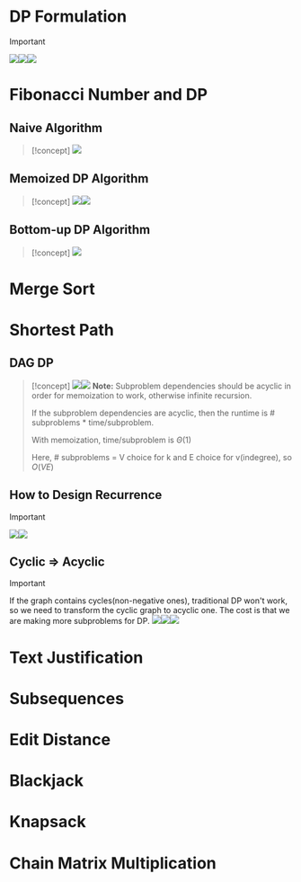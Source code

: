 # DP Formulation
> [!important]
> ![](Dynamic_Programming.assets/image-20240214225052055.png)![](Dynamic_Programming.assets/image-20240214225041101.png)![](Dynamic_Programming.assets/image-20240214225102209.png)


# Fibonacci Number and DP
## Naive Algorithm
> [!concept]
> ![](Dynamic_Programming.assets/image-20240201170309701.png)



## Memoized DP Algorithm
> [!concept]
> ![](Dynamic_Programming.assets/image-20240201170333612.png)![](Dynamic_Programming.assets/image-20240201170342846.png)


## Bottom-up DP Algorithm
> [!concept]
> ![](Dynamic_Programming.assets/image-20240201170555933.png)



# Merge Sort





# Shortest Path
## DAG DP
> [!concept]
> ![](Dynamic_Programming.assets/image-20240201171402110.png)![](Dynamic_Programming.assets/image-20240201171409172.png)
> **Note:** Subproblem dependencies should be acyclic in order for memoization to work, otherwise infinite recursion.
> 
> If the subproblem dependencies are acyclic, then the runtime is # subproblems * time/subproblem.
> 
> With memoization, time/subproblem is $\Theta(1)$
> 
> Here, # subproblems = V choice for k and E choice for v(indegree), so $O(VE)$


## How to Design Recurrence
> [!important]
> ![](Dynamic_Programming.assets/image-20240201231020304.png)![](Dynamic_Programming.assets/image-20240201231025023.png)





## Cyclic => Acyclic
> [!important]
> If the graph contains cycles(non-negative ones), traditional DP won't work, so we need to transform the cyclic graph to acyclic one. The cost is that we are making more subproblems for DP.
> ![](Dynamic_Programming.assets/image-20240201230123149.png)![](Dynamic_Programming.assets/image-20240201230130981.png)![](Dynamic_Programming.assets/image-20240201230137089.png)




# Text Justification




# Subsequences




# Edit Distance





# Blackjack





# Knapsack





# Chain Matrix Multiplication